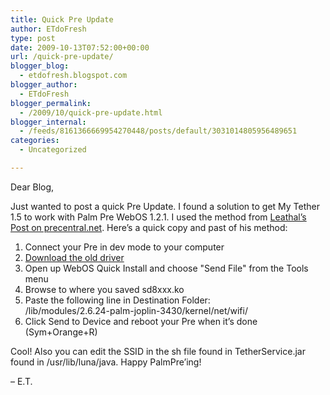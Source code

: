 ```yaml
---
title: Quick Pre Update
author: ETdoFresh
type: post
date: 2009-10-13T07:52:00+00:00
url: /quick-pre-update/
blogger_blog:
  - etdofresh.blogspot.com
blogger_author:
  - ETdoFresh
blogger_permalink:
  - /2009/10/quick-pre-update.html
blogger_internal:
  - /feeds/8161366669954270448/posts/default/3031014805956489651
categories:
  - Uncategorized

---
```

Dear Blog,

Just wanted to post a quick Pre Update. I found a solution to get My Tether 1.5 to work with Palm Pre WebOS 1.2.1. I used the method from [Leathal&#8217;s Post on precentral.net][1]. Here&#8217;s a quick copy and past of his method:

1) Connect your Pre in dev mode to your computer  
2) [Download the old driver][2]  
3) Open up WebOS Quick Install and choose "Send File" from the Tools menu  
4) Browse to where you saved sd8xxx.ko  
5) Paste the following line in Destination Folder:  
/lib/modules/2.6.24-palm-joplin-3430/kernel/net/wifi/  
6) Click Send to Device and reboot your Pre when it&#8217;s done (Sym+Orange+R)

Cool! Also you can edit the SSID in the sh file found in TetherService.jar found in /usr/lib/luna/java. Happy PalmPre&#8217;ing!

&#8211; E.T.

 [1]: http://forums.precentral.net/web-os-development/208788-howto-reenable-wifi-tethering-free-mytether.html
 [2]: http://www.mediafire.com/file/jywhtmrymzl/sd8xxx.ko
